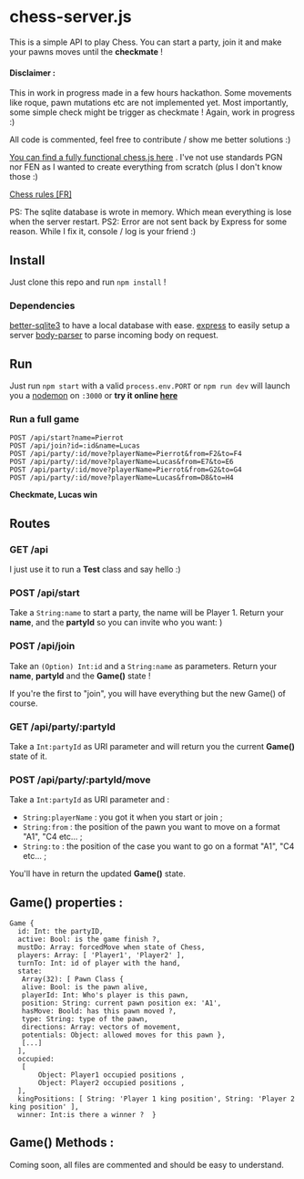 # chess-server.js

This is a simple API to play Chess. You can start a party, join it and make your pawns moves until the **checkmate** !

#### Disclaimer : 
This in work in progress made in a few hours hackathon. Some movements like roque, pawn mutations etc are not implemented yet. Most importantly, some simple check might be trigger as checkmate ! Again, work in progress :)

All code is commented, feel free to contribute / show me better solutions :)

[You can find a fully functional chess.js here](https://github.com/jhlywa/chess.js) . I've not use standards PGN nor FEN as I wanted to create everything from scratch (plus I don't know those :)

[Chess rules \[FR\]](https://fr.wikipedia.org/wiki/%C3%89checs#%C3%89checs_et_informatique)

PS: The sqlite database is wrote in memory. Which mean everything is lose when the server restart.
PS2: Error are not sent back by Express for some reason. While I fix it, console / log is your friend :)

## Install
Just clone this repo and run `npm install` !

### Dependencies 
[better-sqlite3](https://github.com/JoshuaWise/better-sqlite3) to have a local database with ease.
[express](http://expressjs.com) to easily setup a server
[body-parser](https://www.npmjs.com/package/body-parser) to parse incoming body on request. 

## Run
Just run `npm start` with a valid `process.env.PORT` 
or `npm run dev` will launch you a [nodemon](https://github.com/remy/nodemon) on `:3000`
or **try it online [here](https://play-chess.now.sh)**

### Run a full game 

    POST /api/start?name=Pierrot
    POST /api/join?id=:id&name=Lucas
    POST /api/party/:id/move?playerName=Pierrot&from=F2&to=F4
    POST /api/party/:id/move?playerName=Lucas&from=E7&to=E6
    POST /api/party/:id/move?playerName=Pierrot&from=G2&to=G4
    POST /api/party/:id/move?playerName=Lucas&from=D8&to=H4
    
**Checkmate, Lucas win**

## Routes
### GET /api
I just use it to run a **Test** class and say hello :)

### POST /api/start
Take a `String:name` to start a party, the name will be Player 1.
Return your **name**, and the **partyId** so you can invite who you want: )

### POST /api/join
Take an `(Option) Int:id` and a `String:name` as parameters.
Return your **name**,  **partyId** and the **Game()** state !

If you're the first to "join", you will have everything but the new Game() of course.

### GET /api/party/:partyId
Take a `Int:partyId` as URI parameter and will return you the current **Game()** state of it.

### POST /api/party/:partyId/move
Take a `Int:partyId` as URI parameter and :
 - `String:playerName` :  you got it when you start or join ;
 - `String:from` : the position of the pawn you want to move on a format "A1", "C4 etc... ;
 - `String:to` : the position of the case you want to go on a format "A1", "C4 etc... ;

You'll have in return the updated **Game()** state.


## Game() properties :

    Game {
      id: Int: the partyID,
      active: Bool: is the game finish ?,
      mustDo: Array: forcedMove when state of Chess,
      players: Array: [ 'Player1', 'Player2' ],
      turnTo: Int: id of player with the hand,
      state:
       Array(32): [ Pawn Class {
       alive: Bool: is the pawn alive,
       playerId: Int: Who's player is this pawn,
       position: String: current pawn position ex: 'A1',
       hasMove: Boold: has this pawn moved ?,
       type: String: type of the pawn,
       directions: Array: vectors of movement,
       potentials: Object: allowed moves for this pawn },
       [...]
      ],
      occupied:
       [ 
	       Object: Player1 occupied positions ,
	       Object: Player2 occupied positions ,
      ],
      kingPositions: [ String: 'Player 1 king position', String: 'Player 2 king position' ],
      winner: Int:is there a winner ?  }

## Game() Methods :
Coming soon,  all files are commented and should be easy to understand.